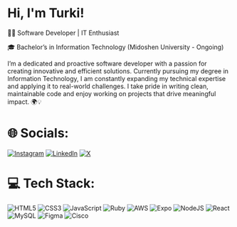 # Hi, I'm Turki!

👨‍💻 Software Developer | IT Enthusiast

🎓 Bachelor’s in Information Technology (Midoshen University - Ongoing)

I’m a dedicated and proactive software developer with a passion for creating innovative and efficient solutions. Currently pursuing my degree in Information Technology, I am constantly expanding my technical expertise and applying it to real-world challenges. I take pride in writing clean, maintainable code and enjoy working on projects that drive meaningful impact. 🌍💡


# 🌐 Socials:
[![Instagram](https://img.shields.io/badge/Instagram-%23E4405F.svg?logo=Instagram&logoColor=white)](https://instagram.com/elgrandeyury) [![LinkedIn](https://img.shields.io/badge/LinkedIn-%230077B5.svg?logo=linkedin&logoColor=white)](https://linkedin.com/in/turkialdheam) [![X](https://img.shields.io/badge/X-black.svg?logo=X&logoColor=white)](https://x.com/elgrandeyury) 

# 💻 Tech Stack:
![HTML5](https://img.shields.io/badge/html5-%23E34F26.svg?style=flat&logo=html5&logoColor=white) ![CSS3](https://img.shields.io/badge/css3-%231572B6.svg?style=flat&logo=css3&logoColor=white) ![JavaScript](https://img.shields.io/badge/javascript-%23323330.svg?style=flat&logo=javascript&logoColor=%23F7DF1E) ![Ruby](https://img.shields.io/badge/ruby-%23CC342D.svg?style=flat&logo=ruby&logoColor=white) ![AWS](https://img.shields.io/badge/AWS-%23FF9900.svg?style=flat&logo=amazon-aws&logoColor=white) ![Expo](https://img.shields.io/badge/expo-1C1E24?style=flat&logo=expo&logoColor=#D04A37) ![NodeJS](https://img.shields.io/badge/node.js-6DA55F?style=flat&logo=node.js&logoColor=white) ![React](https://img.shields.io/badge/react-%2320232a.svg?style=flat&logo=react&logoColor=%2361DAFB) ![MySQL](https://img.shields.io/badge/mysql-4479A1.svg?style=flat&logo=mysql&logoColor=white) ![Figma](https://img.shields.io/badge/figma-%23F24E1E.svg?style=flat&logo=figma&logoColor=white) ![Cisco](https://img.shields.io/badge/cisco-%23049fd9.svg?style=flat&logo=cisco&logoColor=black)
